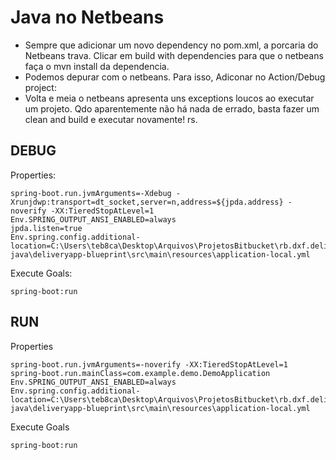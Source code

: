 # Java no Netbeans
* Sempre que adicionar um novo dependency no pom.xml, a porcaria do Netbeans trava. Clicar em build with dependencies para que o netbeans faça o mvn install da dependencia. 
* Podemos depurar com o netbeans. Para isso, Adiconar no Action/Debug project:
* Volta e meia o netbeans apresenta uns exceptions loucos ao executar um projeto. Qdo aparentemente não há nada de errado, basta fazer um clean and build e executar novamente! rs. 


## DEBUG
Properties:
```
spring-boot.run.jvmArguments=-Xdebug -Xrunjdwp:transport=dt_socket,server=n,address=${jpda.address} -noverify -XX:TieredStopAtLevel=1
Env.SPRING_OUTPUT_ANSI_ENABLED=always
jpda.listen=true
Env.spring.config.additional-location=C:\Users\teb8ca\Desktop\Arquivos\ProjetosBitbucket\rb.dxf.deliveryapp-java\deliveryapp-blueprint\src\main\resources\application-local.yml
```

Execute Goals:
```
spring-boot:run 
```

## RUN
Properties
```
spring-boot.run.jvmArguments=-noverify -XX:TieredStopAtLevel=1
spring-boot.run.mainClass=com.example.demo.DemoApplication
Env.SPRING_OUTPUT_ANSI_ENABLED=always
Env.spring.config.additional-location=C:\Users\teb8ca\Desktop\Arquivos\ProjetosBitbucket\rb.dxf.deliveryapp-java\deliveryapp-blueprint\src\main\resources\application-local.yml
```

Execute Goals
```
spring-boot:run
```